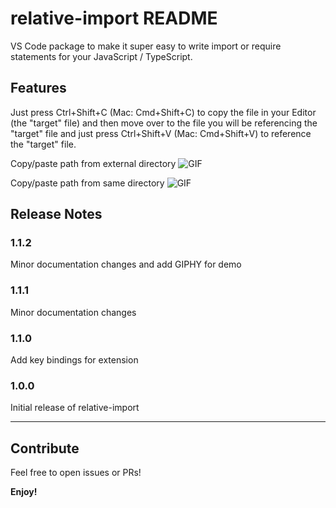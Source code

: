 # relative-import README

VS Code package to make it super easy to write import or require statements for your JavaScript / TypeScript.

## Features

Just press Ctrl+Shift+C (Mac: Cmd+Shift+C) to copy the file in your Editor (the "target" file) and then move over to the file you will be referencing the "target" file and just press Ctrl+Shift+V (Mac: Cmd+Shift+V) to reference the "target" file.

Copy/paste path from external directory
![GIF](https://media.giphy.com/media/1yiewvg5VaRfHj33S4/giphy.gif)

Copy/paste path from same directory
![GIF](https://media.giphy.com/media/3D480vXMMPPhry1PMM/giphy.gif)

## Release Notes

### 1.1.2
Minor documentation changes and add GIPHY for demo

### 1.1.1
Minor documentation changes

### 1.1.0
Add key bindings for extension

### 1.0.0

Initial release of relative-import

-----------------------------------------------------------------------------------------------------------

## Contribute

Feel free to open issues or PRs!

**Enjoy!**
